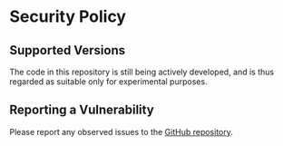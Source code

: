 # Security Policy

## Supported Versions

The code in this repository is still being actively developed, and is thus regarded as suitable only for experimental purposes.

## Reporting a Vulnerability

Please report any observed issues to the [GitHub repository](https://github.com/brave/pagegraph-rust/).
